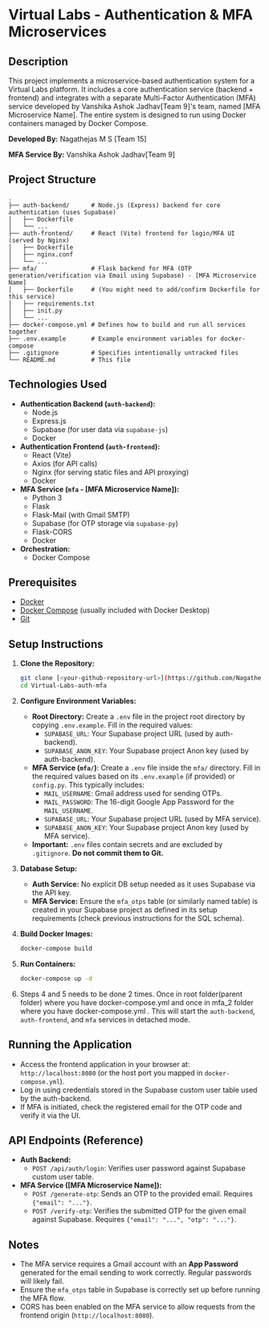 # Virtual Labs - Authentication & MFA Microservices

## Description

This project implements a microservice-based authentication system for a Virtual Labs platform. It includes a core authentication service (backend + frontend) and integrates with a separate Multi-Factor Authentication (MFA) service developed by Vanshika Ashok Jadhav[Team 9]'s team, named [MFA Microservice Name]. The entire system is designed to run using Docker containers managed by Docker Compose.

**Developed By:** Nagathejas M S [Team 15]

**MFA Service By:** Vanshika Ashok Jadhav[Team 9]

## Project Structure

```
.
├── auth-backend/      # Node.js (Express) backend for core authentication (uses Supabase)
│   ├── Dockerfile
│   └── ...
├── auth-frontend/     # React (Vite) frontend for login/MFA UI (served by Nginx)
│   ├── Dockerfile
│   ├── nginx.conf
│   └── ...
├── mfa/               # Flask backend for MFA (OTP generation/verification via Email using Supabase) - [MFA Microservice Name]
│   ├── Dockerfile     # (You might need to add/confirm Dockerfile for this service)
│   ├── requirements.txt
│   ├── init.py
│   └── ...
├── docker-compose.yml # Defines how to build and run all services together
├── .env.example       # Example environment variables for docker-compose
├── .gitignore         # Specifies intentionally untracked files
└── README.md          # This file
```

## Technologies Used

* **Authentication Backend (`auth-backend`):**
    * Node.js
    * Express.js
    * Supabase (for user data via `supabase-js`)
    * Docker
* **Authentication Frontend (`auth-frontend`):**
    * React (Vite)
    * Axios (for API calls)
    * Nginx (for serving static files and API proxying)
    * Docker
* **MFA Service (`mfa` - [MFA Microservice Name]):**
    * Python 3
    * Flask
    * Flask-Mail (with Gmail SMTP)
    * Supabase (for OTP storage via `supabase-py`)
    * Flask-CORS
    * Docker
* **Orchestration:**
    * Docker Compose

## Prerequisites

* [Docker](https://docs.docker.com/get-docker/)
* [Docker Compose](https://docs.docker.com/compose/install/) (usually included with Docker Desktop)
* [Git](https://git-scm.com/downloads)

## Setup Instructions

1.  **Clone the Repository:**
    ```bash
    git clone [<your-github-repository-url>](https://github.com/Nagathejas-M-S/Virtual-Labs-auth-mfa.git)
    cd Virtual-Labs-auth-mfa
    ```

2.  **Configure Environment Variables:**
    * **Root Directory:** Create a `.env` file in the project root directory by copying `.env.example`. Fill in the required values:
        * `SUPABASE_URL`: Your Supabase project URL (used by auth-backend).
        * `SUPABASE_ANON_KEY`: Your Supabase project Anon key (used by auth-backend).
    * **MFA Service (`mfa/`)**: Create a `.env` file inside the `mfa/` directory. Fill in the required values based on its `.env.example` (if provided) or `config.py`. This typically includes:
        * `MAIL_USERNAME`: Gmail address used for sending OTPs.
        * `MAIL_PASSWORD`: The 16-digit Google App Password for the `MAIL_USERNAME`.
        * `SUPABASE_URL`: Your Supabase project URL (used by MFA service).
        * `SUPABASE_ANON_KEY`: Your Supabase project Anon key (used by MFA service).
    * **Important:** `.env` files contain secrets and are excluded by `.gitignore`. **Do not commit them to Git.**

3.  **Database Setup:**
    * **Auth Service:** No explicit DB setup needed as it uses Supabase via the API key.
    * **MFA Service:** Ensure the `mfa_otps` table (or similarly named table) is created in your Supabase project as defined in its setup requirements (check previous instructions for the SQL schema).

4.  **Build Docker Images:**
       ```bash
    docker-compose build
    ```

5.  **Run Containers:**
       ```bash
    docker-compose up -d
    ```
6.  Steps 4 and 5 needs to be done 2 times. Once in root folder(parent folder) where you have docker-compose.yml and once in mfa_2 folder where you have docker-compose.yml .
This will start the `auth-backend`, `auth-frontend`, and `mfa` services in detached mode.


## Running the Application

* Access the frontend application in your browser at: `http://localhost:8080` (or the host port you mapped in `docker-compose.yml`).
* Log in using credentials stored in the Supabase custom user table used by the auth-backend.
* If MFA is initiated, check the registered email for the OTP code and verify it via the UI.

## API Endpoints (Reference)

* **Auth Backend:**
    * `POST /api/auth/login`: Verifies user password against Supabase custom user table.
* **MFA Service ([MFA Microservice Name]):**
    * `POST /generate-otp`: Sends an OTP to the provided email. Requires `{"email": "..."}`.
    * `POST /verify-otp`: Verifies the submitted OTP for the given email against Supabase. Requires `{"email": "...", "otp": "..."}`.

## Notes

* The MFA service requires a Gmail account with an **App Password** generated for the email sending to work correctly. Regular passwords will likely fail.
* Ensure the `mfa_otps` table in Supabase is correctly set up before running the MFA flow.
* CORS has been enabled on the MFA service to allow requests from the frontend origin (`http://localhost:8080`).
